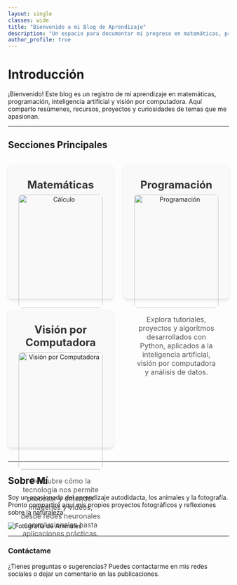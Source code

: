 ```yaml
---
layout: single
classes: wide
title: "Bienvenido a mi Blog de Aprendizaje"
description: "Un espacio para documentar mi progreso en matemáticas, programación, visión por computadora y más."
author_profile: true
---
```


<head>
  <meta name="viewport" content="width=device-width, initial-scale=1.0">
</head>

# Introducción

¡Bienvenido! Este blog es un registro de mi aprendizaje en matemáticas, programación, inteligencia artificial y visión por computadora. Aquí comparto resúmenes, recursos, proyectos y curiosidades de temas que me apasionan.

---

<!-- Estilos en línea para la cuadrícula -->
<style>
/* Diseño de cuadrícula */
.grid-wrapper {
  display: grid;
  grid-template-columns: repeat(2, 1fr); /* Dos columnas */
  gap: 1.5rem; /* Espacio entre celdas */
  margin: 2rem 0;
}

.grid-item {
  text-align: center;
  background: #f9f9f9; /* Fondo claro */
  padding: 1.5rem;
  border-radius: 8px;
  box-shadow: 0 4px 6px rgba(0, 0, 0, 0.1);
}

.grid-item img {
  width: 100%; /* Imagen ocupa el 100% del contenedor */
  max-width: 300px; /* Máximo ancho de imagen */
  height: auto; /* Mantiene la proporción */
  margin: 0 auto 1rem; /* Centra y agrega espacio debajo */
  display: block;
  border-radius: 8px; /* Bordes redondeados */
}

.grid-item h3 {
  margin: 0.5rem 0;
  font-size: 1.5rem;
  color: #333;
}

.grid-item p {
  font-size: 1rem;
  color: #555;
}
/* Media Query para pantallas pequeñas (menos de 768px) */
@media (max-width: 768px) {
  .grid-wrapper {
    grid-template-columns: 1fr; /* Una sola columna en pantallas pequeñas */
  }

  .grid-item h3 {
    font-size: 1.2rem; /* Ajustar tamaño de texto */
  }

  .grid-item p {
    font-size: 0.9rem; /* Ajustar tamaño de texto */
  }
}  
</style>

<!-- Contenedor principal -->
## Secciones Principales

<div class="grid-wrapper">
  <!-- Sección Matemáticas -->
  <div class="grid-item">
    <h3>Matemáticas</h3>
    <img src="https://via.placeholder.com/600x300" alt="Cálculo">
    <p>En esta sección encontrarás resúmenes de conceptos fundamentales como cálculo, álgebra lineal, transformadas y ecuaciones diferenciales.</p>
  </div>

  <!-- Sección Programación -->
  <div class="grid-item">
    <h3>Programación</h3>
    <img src="https://via.placeholder.com/600x300" alt="Programación">
    <p>Explora tutoriales, proyectos y algoritmos desarrollados con Python, aplicados a la inteligencia artificial, visión por computadora y análisis de datos.</p>
  </div>

  <!-- Sección Visión por Computadora -->
  <div class="grid-item">
    <h3>Visión por Computadora</h3>
    <img src="https://via.placeholder.com/600x300" alt="Visión por Computadora">
    <p>Descubre cómo la tecnología nos permite procesar y entender imágenes y videos, desde redes neuronales convolucionales hasta aplicaciones prácticas.</p>
  </div>
</div>


---

## Sobre Mí

Soy un apasionado del aprendizaje autodidacta, los animales y la fotografía. Pronto compartiré aquí mis propios proyectos fotográficos y reflexiones sobre la naturaleza.

![Fotografía de Animales](https://via.placeholder.com/600x300)

---

### Contáctame

¿Tienes preguntas o sugerencias? Puedes contactarme en mis redes sociales o dejar un comentario en las publicaciones.
